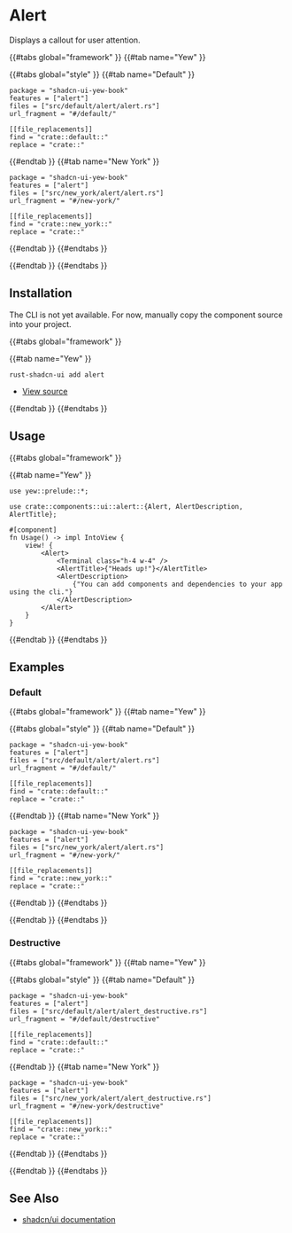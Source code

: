 # Alert

Displays a callout for user attention.

{{#tabs global="framework" }}
{{#tab name="Yew" }}

{{#tabs global="style" }}
{{#tab name="Default" }}

```toml,trunk
package = "shadcn-ui-yew-book"
features = ["alert"]
files = ["src/default/alert/alert.rs"]
url_fragment = "#/default/"

[[file_replacements]]
find = "crate::default::"
replace = "crate::"
```

{{#endtab }}
{{#tab name="New York" }}

```toml,trunk
package = "shadcn-ui-yew-book"
features = ["alert"]
files = ["src/new_york/alert/alert.rs"]
url_fragment = "#/new-york/"

[[file_replacements]]
find = "crate::new_york::"
replace = "crate::"
```

{{#endtab }}
{{#endtabs }}

{{#endtab }}
{{#endtabs }}

## Installation

<div class="warning">

The CLI is not yet available. For now, manually copy the component source into your project.

</div>

{{#tabs global="framework" }}

<!-- {{#tab name="Leptos" }}

```shell
rust-shadcn-ui add alert
```

-   [View source](https://github.com/RustForWeb/shadcn-ui/tree/main/packages/leptos/alert)

{{#endtab }} -->

{{#tab name="Yew" }}

```shell
rust-shadcn-ui add alert
```

-   [View source](https://github.com/RustForWeb/shadcn-ui/tree/main/packages/yew/alert)

{{#endtab }}
{{#endtabs }}

## Usage

{{#tabs global="framework" }}

<!-- {{#tab name="Leptos" }}

```rust,ignore
use leptos::*;

use crate::components::ui::alert::{Alert, AlertDescription, AlertTitle};

#[component]
fn Usage() -> impl IntoView {
    view! {
        <Alert>
            // <Terminal class="h-4 w-4" />
            <AlertTitle>Heads up!</AlertTitle>
            <AlertDescription>
                You can add components to your app using the cli.
            </AlertDescription>
        </Alert>
    }
}
```

{{#endtab }} -->

{{#tab name="Yew" }}

```rust,ignore
use yew::prelude::*;

use crate::components::ui::alert::{Alert, AlertDescription, AlertTitle};

#[component]
fn Usage() -> impl IntoView {
    view! {
        <Alert>
            <Terminal class="h-4 w-4" />
            <AlertTitle>{"Heads up!"}</AlertTitle>
            <AlertDescription>
                {"You can add components and dependencies to your app using the cli."}
            </AlertDescription>
        </Alert>
    }
}
```

{{#endtab }}
{{#endtabs }}

## Examples

### Default

{{#tabs global="framework" }}
{{#tab name="Yew" }}

{{#tabs global="style" }}
{{#tab name="Default" }}

```toml,trunk
package = "shadcn-ui-yew-book"
features = ["alert"]
files = ["src/default/alert/alert.rs"]
url_fragment = "#/default/"

[[file_replacements]]
find = "crate::default::"
replace = "crate::"
```

{{#endtab }}
{{#tab name="New York" }}

```toml,trunk
package = "shadcn-ui-yew-book"
features = ["alert"]
files = ["src/new_york/alert/alert.rs"]
url_fragment = "#/new-york/"

[[file_replacements]]
find = "crate::new_york::"
replace = "crate::"
```

{{#endtab }}
{{#endtabs }}

{{#endtab }}
{{#endtabs }}

### Destructive

{{#tabs global="framework" }}
{{#tab name="Yew" }}

{{#tabs global="style" }}
{{#tab name="Default" }}

```toml,trunk
package = "shadcn-ui-yew-book"
features = ["alert"]
files = ["src/default/alert/alert_destructive.rs"]
url_fragment = "#/default/destructive"

[[file_replacements]]
find = "crate::default::"
replace = "crate::"
```

{{#endtab }}
{{#tab name="New York" }}

```toml,trunk
package = "shadcn-ui-yew-book"
features = ["alert"]
files = ["src/new_york/alert/alert_destructive.rs"]
url_fragment = "#/new-york/destructive"

[[file_replacements]]
find = "crate::new_york::"
replace = "crate::"
```

{{#endtab }}
{{#endtabs }}

{{#endtab }}
{{#endtabs }}

## See Also

-   [shadcn/ui documentation](https://ui.shadcn.com/docs/components/alert)
